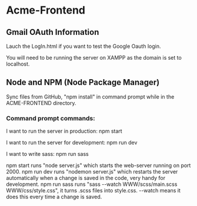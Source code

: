# Acme-Frontend

## Gmail OAuth Information
Lauch the LogIn.html if you want to test the Google Oauth login. 

You will need to be running the server on XAMPP as the domain is set to localhost.

## Node and NPM (Node Package Manager)
Sync files from GitHub, "npm install" in command prompt while in the ACME-FRONTEND directory.

### Command prompt commands:
I want to run the server in production: npm start

I want to run the server for development: npm run dev

I want to write sass: npm run sass

npm start runs "node server.js" which starts the web-server running on port 2000.
npm run dev runs "nodemon server.js" which restarts the server automatically when a change is saved in the code, very handy for development.
npm run sass runs "sass --watch WWW/scss/main.scss WWW/css/style.css", it turns .scss files into style.css. --watch means it does this every time a change is saved.
